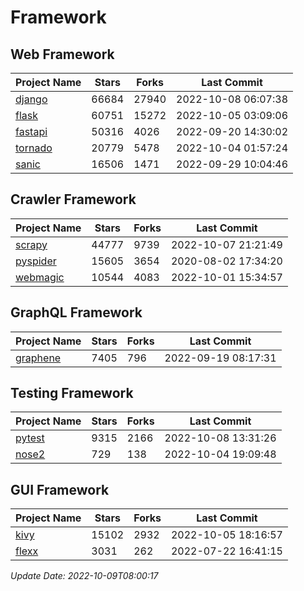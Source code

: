 # Framework

## Web Framework
| Project Name | Stars | Forks | Last Commit |
| ------------ | ----- | ----- | ----------- |
| [django](https://github.com/django/django) | 66684 | 27940 | 2022-10-08 06:07:38 |
| [flask](https://github.com/pallets/flask) | 60751 | 15272 | 2022-10-05 03:09:06 |
| [fastapi](https://github.com/tiangolo/fastapi) | 50316 | 4026 | 2022-09-20 14:30:02 |
| [tornado](https://github.com/tornadoweb/tornado) | 20779 | 5478 | 2022-10-04 01:57:24 |
| [sanic](https://github.com/sanic-org/sanic) | 16506 | 1471 | 2022-09-29 10:04:46 |

## Crawler Framework
| Project Name | Stars | Forks | Last Commit |
| ------------ | ----- | ----- | ----------- |
| [scrapy](https://github.com/scrapy/scrapy) | 44777 | 9739 | 2022-10-07 21:21:49 |
| [pyspider](https://github.com/binux/pyspider) | 15605 | 3654 | 2020-08-02 17:34:20 |
| [webmagic](https://github.com/code4craft/webmagic) | 10544 | 4083 | 2022-10-01 15:34:57 |

## GraphQL Framework
| Project Name | Stars | Forks | Last Commit |
| ------------ | ----- | ----- | ----------- |
| [graphene](https://github.com/graphql-python/graphene) | 7405 | 796 | 2022-09-19 08:17:31 |

## Testing Framework
| Project Name | Stars | Forks | Last Commit |
| ------------ | ----- | ----- | ----------- |
| [pytest](https://github.com/pytest-dev/pytest) | 9315 | 2166 | 2022-10-08 13:31:26 |
| [nose2](https://github.com/nose-devs/nose2) | 729 | 138 | 2022-10-04 19:09:48 |

## GUI Framework
| Project Name | Stars | Forks | Last Commit |
| ------------ | ----- | ----- | ----------- |
| [kivy](https://github.com/kivy/kivy) | 15102 | 2932 | 2022-10-05 18:16:57 |
| [flexx](https://github.com/flexxui/flexx) | 3031 | 262 | 2022-07-22 16:41:15 |

*Update Date: 2022-10-09T08:00:17*